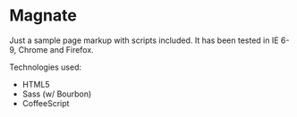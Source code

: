 Magnate
=======

Just a sample page markup with scripts included. It has been tested in IE 6-9, Chrome and Firefox.

Technologies used:

* HTML5
* Sass (w/ Bourbon)
* CoffeeScript
